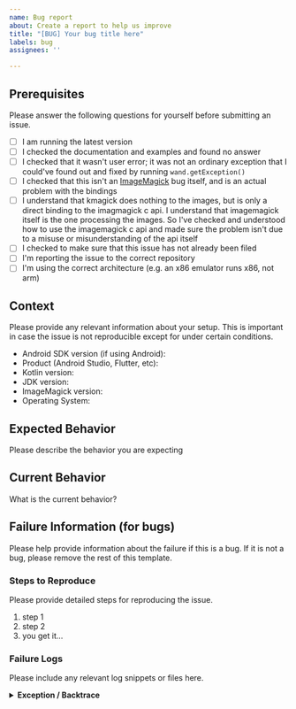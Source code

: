 ```yaml
---
name: Bug report
about: Create a report to help us improve
title: "[BUG] Your bug title here"
labels: bug
assignees: ''

---
```


## Prerequisites

Please answer the following questions for yourself before submitting an issue.

- [ ] I am running the latest version
- [ ] I checked the documentation and examples and found no answer
- [ ] I checked that it wasn't user error; it was not an ordinary exception that I could've found out and fixed by running `wand.getException()`
- [ ] I checked that this isn't an [ImageMagick](https://github.com/ImageMagick/ImageMagick) bug itself, and is an actual problem with the bindings
- [ ] I understand that kmagick does nothing to the images, but is only a direct binding to the imagmagick c api. I understand that imagemagick itself is the one processing the images. So I've checked and understood how to use the imagemagick c api and made sure the problem isn't due to a misuse or misunderstanding of the api itself
- [ ] I checked to make sure that this issue has not already been filed
- [ ] I'm reporting the issue to the correct repository
- [ ] I'm using the correct architecture (e.g. an x86 emulator runs x86, not arm)

## Context

Please provide any relevant information about your setup. This is important in case the issue is not reproducible except for under certain conditions.

* Android SDK version (if using Android):
* Product (Android Studio, Flutter, etc):
* Kotlin version:
* JDK version:
* ImageMagick version:
* Operating System:

## Expected Behavior

Please describe the behavior you are expecting

## Current Behavior

What is the current behavior?

## Failure Information (for bugs)

Please help provide information about the failure if this is a bug. If it is not a bug, please remove the rest of this template.

### Steps to Reproduce

Please provide detailed steps for reproducing the issue.

1. step 1
2. step 2
3. you get it...

### Failure Logs

Please include any relevant log snippets or files here.

<!-- If this is a crash or similar, please run a logcat to catch the complete error and show the details here. Logcat always displays the exception/crash; sometimes you have to fish around for it though -->
<details><summary><strong>Exception / Backtrace</strong></summary>
<p>

```
<PUT LONG EXCEPTION/BACKTRACE HERE>
```
  
</p>
</details>
